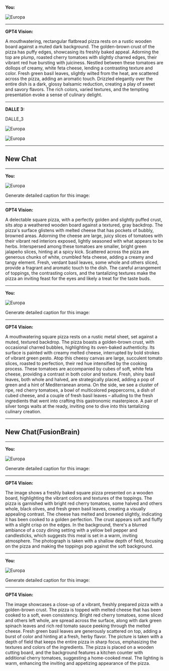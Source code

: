 **You:**

![Europa](/1162637447180591175-dalle3-0.jpg)

------------------

**GPT4 Vision:**

A mouthwatering, rectangular flatbread pizza rests on a rustic wooden board against a muted dark background. The golden-brown crust of the pizza has puffy edges, showcasing its freshly baked appeal. Adorning the top are plump, roasted cherry tomatoes with slightly charred edges, their vibrant red hue bursting with juiciness. Nestled between these tomatoes are dollops of creamy, white feta cheese, lending a contrasting texture and color. Fresh green basil leaves, slightly wilted from the heat, are scattered across the pizza, adding an aromatic touch. Drizzled elegantly over the entire dish is a dark, glossy balsamic reduction, creating a play of sweet and savory flavors. The rich colors, varied textures, and the tempting presentation evoke a sense of culinary delight.

------------------

**DALLE 3:**

DALLE_3


![Europa](/1162637447180591175-dalle3-1.png)

![Europa](/1162637447180591175-dalle3-2.png)

------------------

## New Chat

------------------

**You:**

![Europa](/1162637447180591175-dalle3-2.png)

Generate detailed caption for this image:

------------------

**GPT4 Vision:**

A delectable square pizza, with a perfectly golden and slightly puffed crust, sits atop a weathered wooden board against a textured, gray backdrop. The pizza's surface glistens with melted cheese that has pockets of bubbly, browned areas. Adorning the cheese are large, juicy slices of tomatoes with their vibrant red interiors exposed, lightly seasoned with what appears to be herbs. Interspersed among these tomatoes are smaller, bright green jalapeño slices, hinting at a spicy kick. Scattered across the pizza are generous chunks of white, crumbled feta cheese, adding a creamy and tangy element. Fresh, verdant basil leaves, some whole and others sliced, provide a fragrant and aromatic touch to the dish. The careful arrangement of toppings, the contrasting colors, and the tantalizing textures make the pizza an inviting feast for the eyes and likely a treat for the taste buds.

------------------

**You:**

![Europa](/1162637447180591175-dalle3-1.png)

Generate detailed caption for this image:

------------------

**GPT4 Vision:**

A mouthwatering square pizza rests on a rustic metal sheet, set against a muted, textured backdrop. The pizza boasts a golden-brown crust, with occasional charred bubbles, highlighting its oven-baked authenticity. Its surface is painted with creamy melted cheese, interrupted by bold strokes of vibrant green pesto. Atop this cheesy canvas are large, succulent tomato slices, roasted to perfection, their red hue intensified by the cooking process. These tomatoes are accompanied by cubes of soft, white feta cheese, providing a contrast in both color and texture. Fresh, shiny basil leaves, both whole and halved, are strategically placed, adding a pop of green and a hint of Mediterranean aroma. On the side, we see a cluster of ripe, red cherry tomatoes, a bowl of multicolored peppercorns, a dish of cubed cheese, and a couple of fresh basil leaves – alluding to the fresh ingredients that went into crafting this gastronomic masterpiece. A pair of silver tongs waits at the ready, inviting one to dive into this tantalizing culinary creation.

------------------

## New Chat(FusionBrain)

------------------

**You:**

![Europa](/1162637447180591175-FusionBrain-1.png)

Generate detailed caption for this image:

------------------

**GPT4 Vision:**

The image shows a freshly baked square pizza presented on a wooden board, highlighting the vibrant colors and textures of the toppings. The pizza is garnished with bright red cherry tomatoes, some halved and others whole, black olives, and fresh green basil leaves, creating a visually appealing contrast. The cheese has melted and browned slightly, indicating it has been cooked to a golden perfection. The crust appears soft and fluffy with a slight crisp on the edges. In the background, there's a blurred ambiance of a cozy dining setting with a yellow bell pepper and candlesticks, which suggests this meal is set in a warm, inviting atmosphere. The photograph is taken with a shallow depth of field, focusing on the pizza and making the toppings pop against the soft background.

------------------

**You:**

![Europa](/1162637447180591175-FusionBrain-2.png)

Generate detailed caption for this image:

------------------

**GPT4 Vision:**

The image showcases a close-up of a vibrant, freshly prepared pizza with a golden-brown crust. The pizza is topped with melted cheese that has been cooked to a soft, even consistency. Bright red cherry tomatoes, some sliced and others left whole, are spread across the surface, along with dark green spinach leaves and rich red tomato sauce peeking through the melted cheese. Fresh green basil leaves are generously scattered on top, adding a burst of color and hinting at a fresh, herby flavor. The picture is taken with a depth of field that keeps the entire pizza in sharp focus, emphasizing the textures and colors of the ingredients. The pizza is placed on a wooden cutting board, and the background features a kitchen counter with additional cherry tomatoes, suggesting a home-cooked meal. The lighting is warm, enhancing the inviting and appetizing appearance of the pizza.